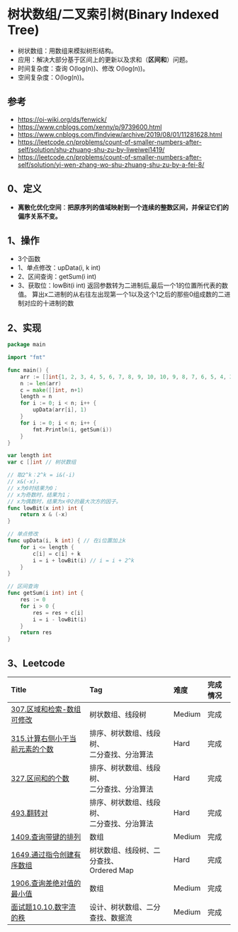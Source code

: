 # 树状数组/二叉索引树(Binary Indexed Tree)

- 树状数组：用数组来模拟树形结构。
- 应用：解决大部分基于区间上的更新以及求和（**区间和**）问题。
- 时间复杂度：查询 O(log(n))、修改 O(log(n))。
- 空间复杂度：O(log(n))。

## 参考

- https://oi-wiki.org/ds/fenwick/
- https://www.cnblogs.com/xenny/p/9739600.html
- https://www.cnblogs.com/findview/archive/2019/08/01/11281628.html
- https://leetcode.cn/problems/count-of-smaller-numbers-after-self/solution/shu-zhuang-shu-zu-by-liweiwei1419/
- https://leetcode.cn/problems/count-of-smaller-numbers-after-self/solution/yi-wen-zhang-wo-shu-zhuang-shu-zu-by-a-fei-8/

## 0、定义

- **离散化优化空间**：**把原序列的值域映射到一个连续的整数区间，并保证它们的偏序关系不变。**

## 1、操作

- 3个函数
- 1、单点修改：upData(i, k int)
- 2、区间查询：getSum(i int)
- 3、获取位：lowBit(i int) 返回参数转为二进制后,最后一个1的位置所代表的数值。
  算出x二进制的从右往左出现第一个1以及这个1之后的那些0组成数的二进制对应的十进制的数

## 2、实现

```go
package main

import "fmt"

func main() {
	arr := []int{1, 2, 3, 4, 5, 6, 7, 8, 9, 10, 10, 9, 8, 7, 6, 5, 4, 3, 2, 1}
	n := len(arr)
	c = make([]int, n+1)
	length = n
	for i := 0; i < n; i++ {
		upData(arr[i], 1)
	}
	for i := 0; i < n; i++ {
		fmt.Println(i, getSum(i))
	}
}

var length int
var c []int // 树状数组

// 取2^k：2^k = i&(-i)
// x&(-x)，
// x为0时结果为0；
// x为奇数时，结果为1；
// x为偶数时，结果为x中2的最大次方的因子。
func lowBit(x int) int {
	return x & (-x)
}

// 单点修改
func upData(i, k int) { // 在i位置加上k
	for i <= length {
		c[i] = c[i] + k
		i = i + lowBit(i) // i = i + 2^k
	}
}

// 区间查询
func getSum(i int) int {
	res := 0
	for i > 0 {
		res = res + c[i]
		i = i - lowBit(i)
	}
	return res
}
```

## 3、Leetcode

| Title                                                                                     | Tag                             | 难度     | 完成情况 |
|:------------------------------------------------------------------------------------------|:--------------------------------|:-------|:-----|
| [307.区域和检索-数组可修改](https://leetcode.cn/problems/range-sum-query-mutable/)                  | 树状数组、线段树                        | Medium | 完成   |
| [315.计算右侧小于当前元素的个数](https://leetcode.cn/problems/count-of-smaller-numbers-after-self/)    | 排序、树状数组、线段树、<br />二分查找、分治算法     | Hard   | 完成   |
| [327.区间和的个数](https://leetcode.cn/problems/count-of-range-sum/)                            | 排序、树状数组、线段树、<br />二分查找、分治算法     | Hard   | 完成   |
| [493.翻转对](https://leetcode.cn/problems/reverse-pairs/)                                    | 排序、树状数组、线段树、<br />二分查找、分治算法     | Hard   | 完成   |
| [1409.查询带键的排列](https://leetcode.cn/problems/queries-on-a-permutation-with-key/)           | 数组                              | Medium | 完成   |
| [1649.通过指令创建有序数组](https://leetcode.cn/problems/create-sorted-array-through-instructions/) | 树状数组、线段树、二分查找、<br />Ordered Map | Hard   | 完成   |
| [1906.查询差绝对值的最小值](https://leetcode.cn/problems/minimum-absolute-difference-queries/)      | 数组                              | Medium | 完成   |
| [面试题10.10.数字流的秩](https://leetcode.cn/problems/rank-from-stream-lcci/)                     | 设计、树状数组、二分查找、数据流                | Medium | 完成   |